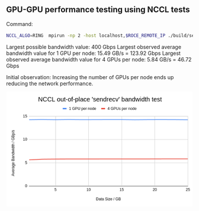 ## GPU-GPU performance testing using NCCL tests

Command:
```bash
NCCL_ALGO=RING  mpirun -np 2 -host localhost,$ROCE_REMOTE_IP ./build/sendrecv_perf -b 1024M -e 26656M -i 2048M 2 -g <> -a 1
```

Largest possible bandwidth value: 400 Gbps
Largest observed average bandwidth value for 1 GPU per node: 15.49 GB/s = 123.92 Gbps
Largest observed average bandwidth value for 4 GPUs per node: 5.84 GB/s = 46.72 Gbps

Initial observation: Increasing the number of GPUs per node ends up reducing the network performance. 

![Local Image](./nccl_sendrecv_test.png)